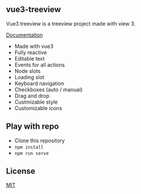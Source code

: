 ## vue3-treeview

Vue3 treeview is a treeview project made with view 3.

[Documentation](https://n00ts.github.io/vue3-treeview)

- Made with vue3
- Fully reactive
- Editable text
- Events for all actions
- Node slots
- Loading slot
- Keyboard navigation
- Checkboxes (auto / manual)
- Drag and drop
- Custmizable style
- Customizable icons

## Play with repo

* Clone this repository
* `npm install`
* `npm run serve`

## License

[MIT](https://github.com/vuejs/vue-cli/blob/dev/LICENSE)